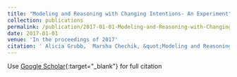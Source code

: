 ```yaml
---
title: "Modeling and Reasoning with Changing Intentions- An Experiment"
collection: publications
permalink: /publication/2017-01-01-Modeling-and-Reasoning-with-Changing-Intentions-An-Experiment
date: 2017-01-01
venue: 'In the proceedings of 2017'
citation: ' Alicia Grubb,  Marsha Chechik, &quot;Modeling and Reasoning with Changing Intentions- An Experiment.&quot; In the proceedings of 2017, 2017.'
---
```

Use [Google Scholar](https://scholar.google.com/scholar?q=Modeling+and+Reasoning+with+Changing+Intentions++An+Experiment){:target="_blank"} for full citation